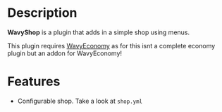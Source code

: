 # Description
**WavyShop** is a plugin that adds in a simple shop using menus.

This plugin requires [WavyEconomy](https://github.com/WavyCraft/WavyEconomy/tree/main) as for this isnt a complete economy plugin but an addon for WavyEconomy!

# Features
- Configurable shop. Take a look at `shop.yml`
